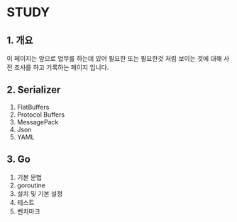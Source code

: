 # STUDY

## 1. 개요

이 페이지는 앞으로 업무를 하는데 있어 필요한 또는 필요한것 처럼 보이는 것에 대해 사전 조사를 하고 기록하는 페이지 입니다.

## 2. Serializer

1. FlatBuffers
2. Protocol Buffers
3. MessagePack
4. Json
5. YAML

## 3. Go

1. 기본 문법
2. goroutine
3. 설치 및 기본 설정
4. 테스트
5. 벤치마크